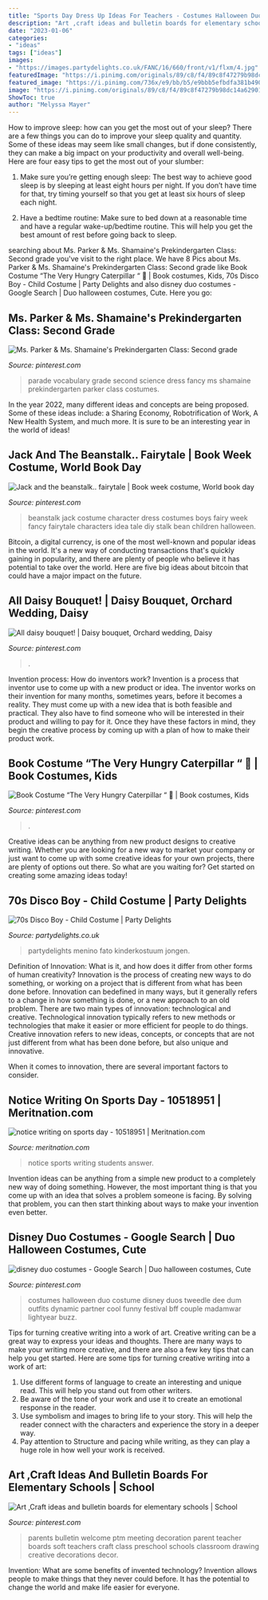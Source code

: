 ```yaml
---
title: "Sports Day Dress Up Ideas For Teachers - Costumes Halloween Duo Costume Disney Duos Tweedle Dee Dum Outfits Dynamic Partner Cool Funny Festival Bff Couple Madamwar Lightyear Buzz"
description: "Art ,craft ideas and bulletin boards for elementary schools"
date: "2023-01-06"
categories:
- "ideas"
tags: ["ideas"]
images:
- "https://images.partydelights.co.uk/FANC/16/660/front/v1/flxm/4.jpg"
featuredImage: "https://i.pinimg.com/originals/89/c8/f4/89c8f47279b98dc14a629019505cc62a.jpg"
featured_image: "https://i.pinimg.com/736x/e9/bb/b5/e9bbb5efbdfa381b4906617132cba8a4--language-study-second-grade.jpg"
image: "https://i.pinimg.com/originals/89/c8/f4/89c8f47279b98dc14a629019505cc62a.jpg"
ShowToc: true
author: "Melyssa Mayer"
---
```



How to improve sleep: how can you get the most out of your sleep?
There are a few things you can do to improve your sleep quality and quantity. Some of these ideas may seem like small changes, but if done consistently, they can make a big impact on your productivity and overall well-being. Here are four easy tips to get the most out of your slumber: 
1. Make sure you’re getting enough sleep: The best way to achieve good sleep is by sleeping at least eight hours per night. If you don’t have time for that, try timing yourself so that you get at least six hours of sleep each night. 

2. Have a bedtime routine: Make sure to bed down at a reasonable time and have a regular wake-up/bedtime routine. This will help you get the best amount of rest before going back to sleep. 


	

		
searching about Ms. Parker &amp; Ms. Shamaine&#039;s Prekindergarten Class: Second grade you've visit to the right place. We have 8 Pics about Ms. Parker &amp; Ms. Shamaine&#039;s Prekindergarten Class: Second grade like Book Costume “The Very Hungry Caterpillar “ 🐛 | Book costumes, Kids, 70s Disco Boy - Child Costume | Party Delights and also disney duo costumes - Google Search | Duo halloween costumes, Cute. Here you go:
		
    
## Ms. Parker &amp; Ms. Shamaine&#039;s Prekindergarten Class: Second Grade

<img loading=lazy src="https://i.pinimg.com/736x/e9/bb/b5/e9bbb5efbdfa381b4906617132cba8a4--language-study-second-grade.jpg" onerror="this.onerror=null;this.src='https://tse4.mm.bing.net/th?id=OIP.0oQqc3H9pgOfk1qtioUj_QDhEs&amp;pid=15.1';" alt="Ms. Parker &amp; Ms. Shamaine&#039;s Prekindergarten Class: Second grade">

_Source: pinterest.com_

>parade vocabulary grade second science dress fancy ms shamaine prekindergarten parker class costumes. 

	

In the year 2022, many different ideas and concepts are being proposed. Some of these ideas include: a Sharing Economy, Robotrification of Work, A New Health System, and much more. It is sure to be an interesting year in the world of ideas!

    
## Jack And The Beanstalk.. Fairytale | Book Week Costume, World Book Day

<img loading=lazy src="https://i.pinimg.com/736x/14/41/d3/1441d36e7da2f9e914353b4f23627c17.jpg" onerror="this.onerror=null;this.src='https://tse2.mm.bing.net/th?id=OIP._kDeWOAK2ONdSN7EqDxtLgHaNK&amp;pid=15.1';" alt="Jack and the beanstalk.. fairytale | Book week costume, World book day">

_Source: pinterest.com_

>beanstalk jack costume character dress costumes boys fairy week fancy fairytale characters idea tale diy stalk bean children halloween. 

	

Bitcoin, a digital currency, is one of the most well-known and popular ideas in the world. It's a new way of conducting transactions that's quickly gaining in popularity, and there are plenty of people who believe it has potential to take over the world. Here are five big ideas about bitcoin that could have a major impact on the future.

    
## All Daisy Bouquet! | Daisy Bouquet, Orchard Wedding, Daisy

<img loading=lazy src="https://i.pinimg.com/originals/f0/4c/ff/f04cff440a32cd8bc782cd6a08e2905f.jpg" onerror="this.onerror=null;this.src='https://tse4.mm.bing.net/th?id=OIP.yIFgqFN8WJCahAiUI6mB8wHaJ4&amp;pid=15.1';" alt="All daisy bouquet! | Daisy bouquet, Orchard wedding, Daisy">

_Source: pinterest.com_

>. 

	

Invention process: How do inventors work?
Invention is a process that inventor use to come up with a new product or idea. The inventor works on their invention for many months, sometimes years, before it becomes a reality. They must come up with a new idea that is both feasible and practical. They also have to find someone who will be interested in their product and willing to pay for it. Once they have these factors in mind, they begin the creative process by coming up with a plan of how to make their product work.

    
## Book Costume “The Very Hungry Caterpillar “ 🐛 | Book Costumes, Kids

<img loading=lazy src="https://i.pinimg.com/originals/89/c8/f4/89c8f47279b98dc14a629019505cc62a.jpg" onerror="this.onerror=null;this.src='https://tse2.mm.bing.net/th?id=OIP.c9knyuovUWlU3GA-FJV9-QHaNL&amp;pid=15.1';" alt="Book Costume “The Very Hungry Caterpillar “ 🐛 | Book costumes, Kids">

_Source: pinterest.com_

>. 

	

Creative ideas can be anything from new product designs to creative writing. Whether you are looking for a new way to market your company or just want to come up with some creative ideas for your own projects, there are plenty of options out there. So what are you waiting for? Get started on creating some amazing ideas today!

    
## 70s Disco Boy - Child Costume | Party Delights

<img loading=lazy src="https://images.partydelights.co.uk/FANC/16/660/front/v1/flxm/4.jpg" onerror="this.onerror=null;this.src='https://tse3.mm.bing.net/th?id=OIP.PAFReTPSB2HM-KNLvYBPCQHaJ4&amp;pid=15.1';" alt="70s Disco Boy - Child Costume | Party Delights">

_Source: partydelights.co.uk_

>partydelights menino fato kinderkostuum jongen. 

	

Definition of Innovation: What is it, and how does it differ from other forms of human creativity?
Innovation is the process of creating new ways to do something, or working on a project that is different from what has been done before. Innovation can bedefined in many ways, but it generally refers to a change in how something is done, or a new approach to an old problem. 
There are two main types of innovation: technological and creative. Technological innovation typically refers to new methods or technologies that make it easier or more efficient for people to do things. Creative innovation refers to new ideas, concepts, or concepts that are not just different from what has been done before, but also unique and innovative. 

When it comes to innovation, there are several important factors to consider.

    
## Notice Writing On Sports Day - 10518951 | Meritnation.com

<img loading=lazy src="http://www.nshm.com/wp-content/uploads/2014/11/Notice.jpg" onerror="this.onerror=null;this.src='https://tse2.mm.bing.net/th?id=OIP.1VJlpPndNV48rmU6H1m8LgHaKU&amp;pid=15.1';" alt="notice writing on sports day - 10518951 | Meritnation.com">

_Source: meritnation.com_

>notice sports writing students answer. 

	

Invention ideas can be anything from a simple new product to a completely new way of doing something. However, the most important thing is that you come up with an idea that solves a problem someone is facing. By solving that problem, you can then start thinking about ways to make your invention even better.

    
## Disney Duo Costumes - Google Search | Duo Halloween Costumes, Cute

<img loading=lazy src="https://i.pinimg.com/736x/d6/3c/ec/d63cec49136c743607f67ce447a66909--duo-halloween-costumes-duo-costumes.jpg" onerror="this.onerror=null;this.src='https://tse1.mm.bing.net/th?id=OIP.ak2nFdym2Rvc79U3NlBBxAHaJ3&amp;pid=15.1';" alt="disney duo costumes - Google Search | Duo halloween costumes, Cute">

_Source: pinterest.com_

>costumes halloween duo costume disney duos tweedle dee dum outfits dynamic partner cool funny festival bff couple madamwar lightyear buzz. 

	

Tips for turning creative writing into a work of art.
Creative writing can be a great way to express your ideas and thoughts. There are many ways to make your writing more creative, and there are also a few key tips that can help you get started. Here are some tips for turning creative writing into a work of art:
1. Use different forms of language to create an interesting and unique read. This will help you stand out from other writers.
2. Be aware of the tone of your work and use it to create an emotional response in the reader.
3. Use symbolism and images to bring life to your story. This will help the reader connect with the characters and experience the story in a deeper way.
4. Pay attention to Structure and pacing while writing, as they can play a huge role in how well your work is received.

    
## Art ,Craft Ideas And Bulletin Boards For Elementary Schools | School

<img loading=lazy src="https://i.pinimg.com/736x/0e/7d/a2/0e7da2d8fcefb45e5611ee189132e352--bulletin-boards-parents.jpg" onerror="this.onerror=null;this.src='https://tse2.mm.bing.net/th?id=OIP.oGIUEKr8gTpfpPsnYtZ9AwHaFi&amp;pid=15.1';" alt="Art ,Craft ideas and bulletin boards for elementary schools | School">

_Source: pinterest.com_

>parents bulletin welcome ptm meeting decoration parent teacher boards soft teachers craft class preschool schools classroom drawing creative decorations decor. 

	

Invention: What are some benefits of invented technology?
Invention allows people to make things that they never could before. It has the potential to change the world and make life easier for everyone.

